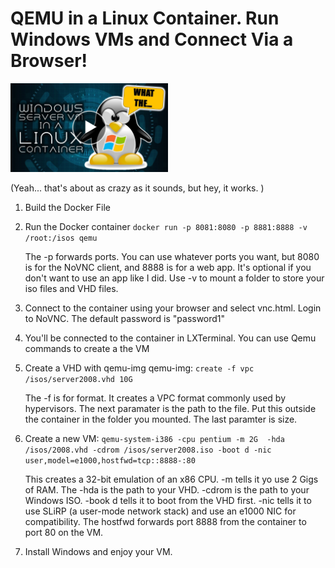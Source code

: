 # QEMU in a Linux Container. Run Windows VMs and Connect Via a Browser!

[<img src="servercontainer.jpg" width="50%">](https://youtu.be/NVqP40Sv2Xc)

(Yeah... that's about as crazy as it sounds, but hey, it works. )

1. Build the Docker File
2. Run the Docker container
`
docker run -p 8081:8080 -p 8881:8888 -v /root:/isos qemu
`

	The -p forwards ports. You can use whatever ports you want, but 8080 is for the NoVNC client, and 8888 is for a web app. It's optional if you don't want to use an app like I did. Use -v to mount a folder to store your iso files and VHD files.

3.  Connect to the container using your browser and select vnc.html. Login to NoVNC. The default password is "password1"
4.  You'll be connected to the container in LXTerminal. You can use Qemu commands to create a the VM
5.  Create a VHD with qemu-img qemu-img: `create -f vpc /isos/server2008.vhd 10G`

	The -f is for format. It creates a VPC format commonly used by hypervisors. The next paramater is the path to the file. Put this outside the container in the folder you mounted. The last paramter is size.
   
6.  Create a new VM: `qemu-system-i386 -cpu pentium -m 2G  -hda /isos/2008.vhd -cdrom /isos/server2008.iso -boot d -nic user,model=e1000,hostfwd=tcp::8888-:80`

	This creates a 32-bit emulation of an x86 CPU. -m tells it yo use 2 Gigs of RAM. The -hda is the path to your VHD. -cdrom is the path to your Windows ISO. -book d tells it to boot from the VHD first. -nic tells it to use SLiRP (a user-mode network stack) and use an e1000 NIC for compatibility. The hostfwd forwards port 8888 from the container to port 80 on the VM.

7. Install Windows and enjoy your VM.
